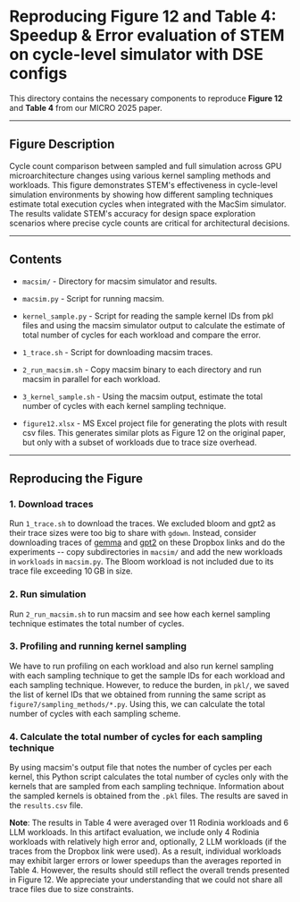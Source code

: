 # Reproducing Figure 12 and Table 4: Speedup & Error evaluation of STEM on cycle-level simulator with DSE configs

This directory contains the necessary components to reproduce **Figure 12** and **Table 4** from our MICRO 2025 paper.

---

## Figure Description

Cycle count comparison between sampled and full simulation across GPU microarchitecture changes using various kernel sampling methods and workloads. This figure demonstrates STEM's effectiveness in cycle-level simulation environments by showing how different sampling techniques estimate total execution cycles when integrated with the MacSim simulator. The results validate STEM's accuracy for design space exploration scenarios where precise cycle counts are critical for architectural decisions.

---

## Contents

- `macsim/` - Directory for macsim simulator and results.
- `macsim.py` - Script for running macsim.
- `kernel_sample.py` - Script for reading the sample kernel IDs from pkl files and using the macsim simulator output to calculate the estimate of total number of cycles for each workload and compare the error.

- `1_trace.sh` - Script for downloading macsim traces.
- `2_run_macsim.sh` - Copy macsim binary to each directory and run macsim in parallel for each workload.
- `3_kernel_sample.sh` - Using the macsim output, estimate the total number of cycles with each kernel sampling technique.

- `figure12.xlsx` - MS Excel project file for generating the plots with result csv files. This generates similar plots as Figure 12 on the original paper, but only with a subset of workloads due to trace size overhead. 
---

## Reproducing the Figure

### 1. Download traces

Run `1_trace.sh` to download the traces. We excluded bloom and gpt2 as their trace sizes were too big to share with `gdown`. Instead, consider downloading traces of [gemma](https://www.dropbox.com/scl/fi/ewcyrogwv7odc6soi9v6n/gemma_nvbit.tar.gz?rlkey=arifvlad3kj9tcw6ogze7n04m&st=a06uyay0&dl=0) and [gpt2](https://www.dropbox.com/scl/fi/qn72hfwyeo5qq120kyade/gpt2_nvbit.tar.gz?rlkey=pal8q77bwf4iarypfts2osus3&st=97rzuvab&dl=0) on these Dropbox links and do the experiments -- copy subdirectories in `macsim/` and add the new workloads in `workloads` in `macsim.py`. The Bloom workload is not included due to its trace file exceeding 10 GB in size.

### 2. Run simulation

Run `2_run_macsim.sh` to run macsim and see how each kernel sampling technique estimates the total number of cycles.

### 3. Profiling and running kernel sampling

We have to run profiling on each workload and also run kernel sampling with each sampling technique to get the sample IDs for each workload and each sampling technique. However, to reduce the burden, in `pkl/`, we saved the list of kernel IDs that we obtained from running the same script as `figure7/sampling_methods/*.py`. Using this, we can calculate the total number of cycles with each sampling scheme. 

### 4. Calculate the total number of cycles for each sampling technique

By using macsim's output file that notes the number of cycles per each kernel, this Python script calculates the total number of cycles only with the kernels that are sampled from each sampling technique. Information about the sampled kernels is obtained from the `.pkl` files. The results are saved in the `results.csv` file. 

**Note**: The results in Table 4 were averaged over 11 Rodinia workloads and 6 LLM workloads. In this artifact evaluation, we include only 4 Rodinia workloads with relatively high error and, optionally, 2 LLM workloads (if the traces from the Dropbox link were used). As a result, individual workloads may exhibit larger errors or lower speedups than the averages reported in Table 4. However, the results should still reflect the overall trends presented in Figure 12. We appreciate your understanding that we could not share all trace files due to size constraints.
